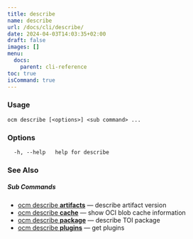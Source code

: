 ```yaml
---
title: describe
name: describe
url: /docs/cli/describe/
date: 2024-04-03T14:03:35+02:00
draft: false
images: []
menu:
  docs:
    parent: cli-reference
toc: true
isCommand: true
---
```

### Usage

```
ocm describe [<options>] <sub command> ...
```

### Options

```
  -h, --help   help for describe
```

### See Also



##### Sub Commands

* [ocm describe <b>artifacts</b>](/docs/cli/describe/artifacts)	 &mdash; describe artifact version
* [ocm describe <b>cache</b>](/docs/cli/describe/cache)	 &mdash; show OCI blob cache information
* [ocm describe <b>package</b>](/docs/cli/describe/package)	 &mdash; describe TOI package
* [ocm describe <b>plugins</b>](/docs/cli/describe/plugins)	 &mdash; get plugins

